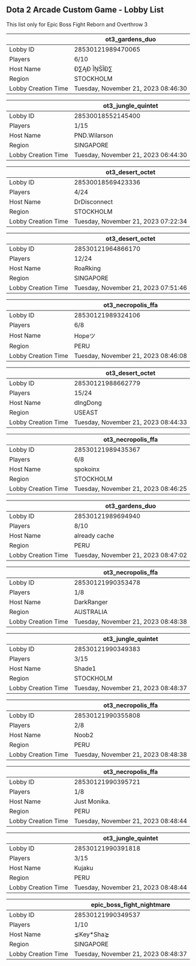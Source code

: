 ## Dota 2 Arcade Custom Game - Lobby List

This list only for Epic Boss Fight Reborn and Overthrow 3

|  | ot3_gardens_duo |
| ------ | ------ |
| Lobby ID | 28530121989470065 |
| Players | 6/10 |
| Host Name | Đ∑ĄĐ ĬŅŠĬĐ∑ |
| Region | STOCKHOLM |
| Lobby Creation Time | Tuesday, November 21, 2023 08:46:30 |


|  | ot3_jungle_quintet |
| ------ | ------ |
| Lobby ID | 28530018552145400 |
| Players | 1/15 |
| Host Name | PND.Wilarson |
| Region | SINGAPORE |
| Lobby Creation Time | Tuesday, November 21, 2023 06:44:30 |


|  | ot3_desert_octet |
| ------ | ------ |
| Lobby ID | 28530018569423336 |
| Players | 4/24 |
| Host Name | DrDisconnect |
| Region | STOCKHOLM |
| Lobby Creation Time | Tuesday, November 21, 2023 07:22:34 |


|  | ot3_desert_octet |
| ------ | ------ |
| Lobby ID | 28530121964866170 |
| Players | 12/24 |
| Host Name | RoaRking |
| Region | SINGAPORE |
| Lobby Creation Time | Tuesday, November 21, 2023 07:51:46 |


|  | ot3_necropolis_ffa |
| ------ | ------ |
| Lobby ID | 28530121989324106 |
| Players | 6/8 |
| Host Name | Hopeツ |
| Region | PERU |
| Lobby Creation Time | Tuesday, November 21, 2023 08:46:08 |


|  | ot3_desert_octet |
| ------ | ------ |
| Lobby ID | 28530121988662779 |
| Players | 15/24 |
| Host Name | dIngDong |
| Region | USEAST |
| Lobby Creation Time | Tuesday, November 21, 2023 08:44:33 |


|  | ot3_necropolis_ffa |
| ------ | ------ |
| Lobby ID | 28530121989435367 |
| Players | 6/8 |
| Host Name | spokoinx |
| Region | STOCKHOLM |
| Lobby Creation Time | Tuesday, November 21, 2023 08:46:25 |


|  | ot3_gardens_duo |
| ------ | ------ |
| Lobby ID | 28530121989694940 |
| Players | 8/10 |
| Host Name | already cache |
| Region | PERU |
| Lobby Creation Time | Tuesday, November 21, 2023 08:47:02 |


|  | ot3_necropolis_ffa |
| ------ | ------ |
| Lobby ID | 28530121990353478 |
| Players | 1/8 |
| Host Name | DarkRanger |
| Region | AUSTRALIA |
| Lobby Creation Time | Tuesday, November 21, 2023 08:48:38 |


|  | ot3_jungle_quintet |
| ------ | ------ |
| Lobby ID | 28530121990349383 |
| Players | 3/15 |
| Host Name | Shade1 |
| Region | STOCKHOLM |
| Lobby Creation Time | Tuesday, November 21, 2023 08:48:37 |


|  | ot3_necropolis_ffa |
| ------ | ------ |
| Lobby ID | 28530121990355808 |
| Players | 2/8 |
| Host Name | Noob2 |
| Region | PERU |
| Lobby Creation Time | Tuesday, November 21, 2023 08:48:38 |


|  | ot3_necropolis_ffa |
| ------ | ------ |
| Lobby ID | 28530121990395721 |
| Players | 1/8 |
| Host Name | Just Monika. |
| Region | PERU |
| Lobby Creation Time | Tuesday, November 21, 2023 08:48:44 |


|  | ot3_jungle_quintet |
| ------ | ------ |
| Lobby ID | 28530121990391818 |
| Players | 3/15 |
| Host Name | Kujaku |
| Region | PERU |
| Lobby Creation Time | Tuesday, November 21, 2023 08:48:44 |


|  | epic_boss_fight_nightmare |
| ------ | ------ |
| Lobby ID | 28530121990349537 |
| Players | 1/10 |
| Host Name | ⋨Key*Sha⋩ |
| Region | SINGAPORE |
| Lobby Creation Time | Tuesday, November 21, 2023 08:48:37 |


